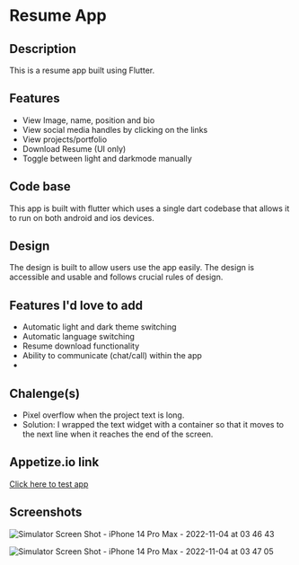# Resume App

## Description
This is a resume app built using Flutter.


## Features
 - View Image, name, position and bio
 - View social media handles by clicking on the links
 - View projects/portfolio
 - Download Resume (UI only)
 - Toggle between light and darkmode manually
 
 
## Code base
This app is built with flutter which uses a single dart codebase that allows it to run on both android and ios devices.


## Design
The design is built to allow users use the app easily. The design is accessible and usable and follows crucial rules of design.


## Features I'd  love to add
 - Automatic light and dark theme switching
 - Automatic language switching
 - Resume download functionality
 - Ability to communicate (chat/call) within the app
 - 

## Chalenge(s)
 - Pixel overflow when the project text is long.
 - Solution: I wrapped the text widget with a container so that it moves to the next line when it reaches the end of the screen.
  
  
## Appetize.io link
[Click here to test app](https://appetize.io/app/v4u347v7pz6dutqez2jhwp6ile?device=iphone14promax&osVersion=16.0&scale=75)


## Screenshots
![Simulator Screen Shot - iPhone 14 Pro Max - 2022-11-04 at 03 46 43](https://user-images.githubusercontent.com/104990430/199874417-4fdfa5dc-7611-44c9-97fd-5fe88b0112ce.png)


![Simulator Screen Shot - iPhone 14 Pro Max - 2022-11-04 at 03 47 05](https://user-images.githubusercontent.com/104990430/199874496-d541e5fb-3291-49b2-819e-3d3527dd2c06.png)


